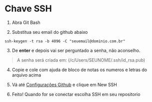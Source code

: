 # Chave SSH

1. Abra Git Bash

2. Substitua seu email do github abaixo

` ssh-keygen -t rsa -b 4096 -C "seuemail@dominio.com.br" `

3. De **enter** e depois vai ser perguntado a senha, não aconselho. 

> A senha será criada em: (/c/Users/SEUNOME/.ssh/id_rsa.pub)

4. Copie e cole com ajuda de bloco de notas os numeros e letras do arquivo acima

5. Vá até [Configurações Github](https://github.com/settings/keys) e clique em New SSH

6. Feito! Quando for se conectar escolha SSH em seu repositorio
